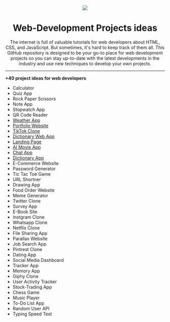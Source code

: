<div align="center">
<img src="https://media.giphy.com/media/L8K62iTDkzGX6/giphy.gif"/>
<h1>Web-Development Projects ideas</h1>
<p>The internet is full of valuable tutorials for web developers about HTML, CSS, and JavaScript. But sometimes, it's hard to keep track of them all. This GitHub repository is designed to be your go-to place for web development projects so you can stay up-to-date with the latest developments in the industry and use new techniques to develop your own projects.</p>
</div>

---

**+40 project ideas for web developers**

- Calculator
- Quiz App
- Rock Paper Scissors
- Note App
- Stopwatch App
- QR Code Reader
- [Weather App](https://github.com/shemmee/Weather-App)
- [Portfolio Website](https://github.com/s-shemmee/my-portfolio-website)
- [TikTok Clone](https://github.com/shemmee/TikTok-UI-Clone)
- [Dictionary Web App](https://github.com/shemmee/Dictionary-React-App)
- [Landing Page](https://github.com/shemmee/NFT-Portfolio-Landing-Page)
- [AI Movie App](https://github.com/s-shemmee/MoviePitch)
- [Chat App](https://github.com/s-shemmee/ChatNow)
- [Dictionary App](https://github.com/s-shemmee/Dictionary-React-App)
- E-Commerce Website
- Password Generator
- Tic Tac Toe Game
- URL Shortner
- Drawing App
- Food Order Website
- Meme Generator
- Twitter Clone
- Survey App
- E-Book Site
- Instgram Clone
- Whatsapp Clone
- Netflix Clone
- File Sharing App
- Parallax Website
- Job Search App
- Pintrest Clone
- Dating App
- Social Media Dashboard
- Tracker App
- Memory App
- Giphy Clone
- User Activity Tracker
- Stock-Trading App
- Chess Game
- Music Player
- To-Do List App
- Random User API
- Typing Speed Test
